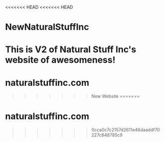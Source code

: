 <<<<<<< HEAD
<<<<<<< HEAD
# NewNaturalStuffInc
This is V2 of Natural Stuff Inc's website of awesomeness! 
=======
# naturalstuffinc.com
>>>>>>> New Website
=======
# naturalstuffinc.com
>>>>>>> 0cca0c7c2157d2611e46daaddf70227c848785c9
